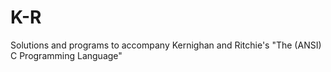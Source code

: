 # K-R
Solutions and programs to accompany Kernighan and Ritchie's "The (ANSI) C Programming Language"
